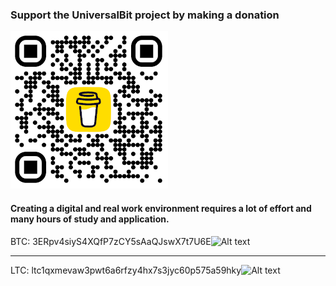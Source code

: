 ### Support the UniversalBit project by making a donation

![Alt text](https://github.com/universalbit-dev/universalbit-dev/blob/main/support/tools_250px.png "tools")

#### Creating a digital and real work environment requires a lot of effort and many hours of study and application.

BTC: 3ERpv4siyS4XQfP7zCY5sAaQJswX7t7U6E![Alt text](https://github.com/universalbit-dev/armadillium-gridbot/blob/main/cryptocurrency_icon/btc.svg "bitcoin-indicator")

---

LTC: ltc1qxmevaw3pwt6a6rfzy4hx7s3jyc60p575a59hky![Alt text](https://github.com/universalbit-dev/armadillium-gridbot/blob/main/cryptocurrency_icon/ltc.svg "litecoin-indicator")
